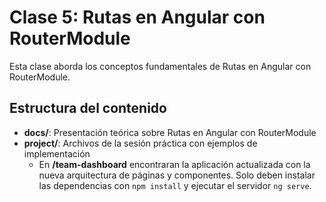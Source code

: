# Clase 5: Rutas en Angular con RouterModule

Esta clase aborda los conceptos fundamentales de Rutas en Angular con RouterModule.

## Estructura del contenido

- **docs/**: Presentación teórica sobre Rutas en Angular con RouterModule
- **project/**: Archivos de la sesión práctica con ejemplos de implementación
  - En **/team-dashboard** encontraran la aplicación actualizada con la nueva arquitectura de páginas y componentes. Solo deben instalar las dependencias con `npm install` y ejecutar el servidor `ng serve`.